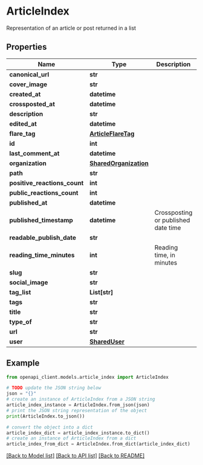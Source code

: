 # ArticleIndex

Representation of an article or post returned in a list

## Properties

Name | Type | Description | Notes
------------ | ------------- | ------------- | -------------
**canonical_url** | **str** |  | 
**cover_image** | **str** |  | 
**created_at** | **datetime** |  | 
**crossposted_at** | **datetime** |  | 
**description** | **str** |  | 
**edited_at** | **datetime** |  | 
**flare_tag** | [**ArticleFlareTag**](ArticleFlareTag.md) |  | [optional] 
**id** | **int** |  | 
**last_comment_at** | **datetime** |  | 
**organization** | [**SharedOrganization**](SharedOrganization.md) |  | [optional] 
**path** | **str** |  | 
**positive_reactions_count** | **int** |  | 
**public_reactions_count** | **int** |  | 
**published_at** | **datetime** |  | 
**published_timestamp** | **datetime** | Crossposting or published date time | 
**readable_publish_date** | **str** |  | 
**reading_time_minutes** | **int** | Reading time, in minutes | 
**slug** | **str** |  | 
**social_image** | **str** |  | 
**tag_list** | **List[str]** |  | 
**tags** | **str** |  | 
**title** | **str** |  | 
**type_of** | **str** |  | 
**url** | **str** |  | 
**user** | [**SharedUser**](SharedUser.md) |  | 

## Example

```python
from openapi_client.models.article_index import ArticleIndex

# TODO update the JSON string below
json = "{}"
# create an instance of ArticleIndex from a JSON string
article_index_instance = ArticleIndex.from_json(json)
# print the JSON string representation of the object
print(ArticleIndex.to_json())

# convert the object into a dict
article_index_dict = article_index_instance.to_dict()
# create an instance of ArticleIndex from a dict
article_index_from_dict = ArticleIndex.from_dict(article_index_dict)
```
[[Back to Model list]](../README.md#documentation-for-models) [[Back to API list]](../README.md#documentation-for-api-endpoints) [[Back to README]](../README.md)


